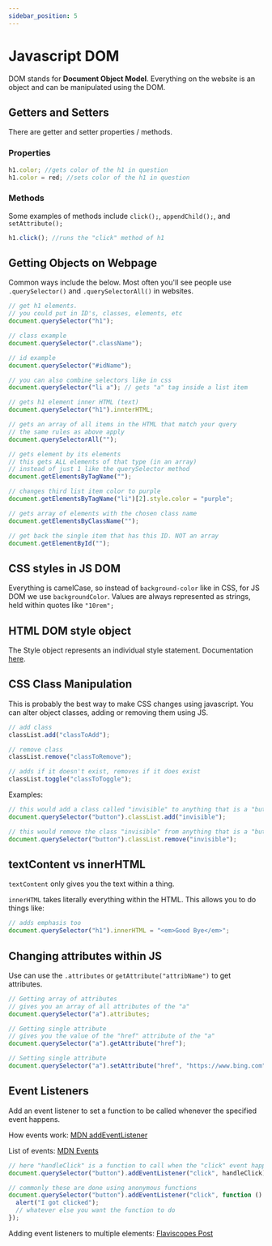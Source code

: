 ```yaml
---
sidebar_position: 5
---
```


# Javascript DOM

DOM stands for **Document Object Model**. Everything on the website is an object and can be manipulated using the DOM.

## Getters and Setters

There are getter and setter properties / methods.

### Properties

```js
h1.color; //gets color of the h1 in question
h1.color = red; //sets color of the h1 in question
```

### Methods

Some examples of methods include `click();`, `appendChild();`, and `setAttribute();`

```js
h1.click(); //runs the "click" method of h1
```

## Getting Objects on Webpage

Common ways include the below. Most often you'll see people use `.querySelector()` and `.querySelectorAll()` in websites.

```js
// get h1 elements.
// you could put in ID's, classes, elements, etc
document.querySelector("h1");

// class example
document.querySelector(".className");

// id example
document.querySelector("#idName");

// you can also combine selectors like in css
document.querySelector("li a"); // gets "a" tag inside a list item

// gets h1 element inner HTML (text)
document.querySelector("h1").innterHTML;

// gets an array of all items in the HTML that match your query
// the same rules as above apply
document.querySelectorAll("");

// gets element by its elements
// this gets ALL elements of that type (in an array)
// instead of just 1 like the querySelector method
document.getElementsByTagName("");

// changes third list item color to purple
document.getElementsByTagName("li")[2].style.color = "purple";

// gets array of elements with the chosen class name
document.getElementsByClassName("");

// get back the single item that has this ID. NOT an array
document.getElementById("");
```

## CSS styles in JS DOM

Everything is camelCase, so instead of `background-color` like in CSS, for JS DOM we use `backgroundColor`. Values are always represented as strings, held within quotes like `"10rem";`

## HTML DOM style object

The Style object represents an individual style statement. Documentation [here](https://www.w3schools.com/jsref/dom_obj_style.asp).

## CSS Class Manipulation

This is probably the best way to make CSS changes using javascript. You can alter object classes, adding or removing them using JS.

```js
// add class
classList.add("classToAdd");

// remove class
classList.remove("classToRemove");

// adds if it doesn't exist, removes if it does exist
classList.toggle("classToToggle");
```

Examples:

```js
// this would add a class called "invisible" to anything that is a "button"
document.querySelector("button").classList.add("invisible");

// this would remove the class "invisible" from anything that is a "button"
document.querySelector("button").classList.remove("invisible");
```

## textContent vs innerHTML

`textContent` only gives you the text within a thing.

`innerHTML` takes literally everything within the HTML. This allows you to do things like:

```js
// adds emphasis too
document.querySelector("h1").innerHTML = "<em>Good Bye</em>";
```

## Changing attributes within JS

Use can use the `.attributes` or `getAttribute("attribName")` to get attributes.

```js
// Getting array of attributes
// gives you an array of all attributes of the "a"
document.querySelector("a").attributes;

// Getting single attribute
// gives you the value of the "href" attribute of the "a"
document.querySelector("a").getAttribute("href");

// Setting single attribute
document.querySelector("a").setAttribute("href", "https://www.bing.com");
```

## Event Listeners

Add an event listener to set a function to be called whenever the specified event happens.

How events work: [MDN addEventListener](https://developer.mozilla.org/en-US/docs/Web/API/EventTarget/addEventListener)

List of events: [MDN Events](https://developer.mozilla.org/en-US/docs/Web/Events)

```js
// here "handleClick" is a function to call when the "click" event happens
document.querySelector("button").addEventListener("click", handleClick);

// commonly these are done using anonymous functions
document.querySelector("button").addEventListener("click", function () {
  alert("I got clicked");
  // whatever else you want the function to do
});
```

Adding event listeners to multiple elements: [Flaviscopes Post](https://flaviocopes.com/how-to-add-event-listener-multiple-elements-javascript/)

